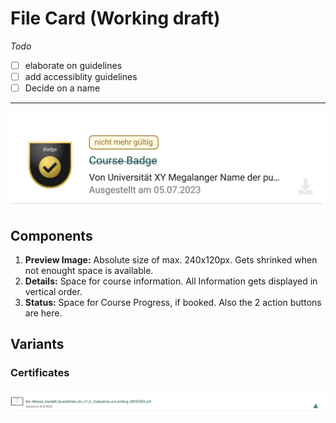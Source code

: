 # File Card (Working draft)

_Todo_

- [ ] elaborate on guidelines
- [ ] add accessiblity guidelines
- [ ] Decide on a name

---
![File-upload](assets/file-card-badges-2.jpg)

## Components

1. **Preview Image:** Absolute size of max. 240x120px. Gets shrinked when not enought space is available.
2. **Details:** Space for course information. All Information gets displayed in vertical order.
3. **Status:** Space for Course Progress, if booked. Also the 2 action buttons are here.

## Variants

### Certificates

![File-upload](assets/file-card-cert.jpg)